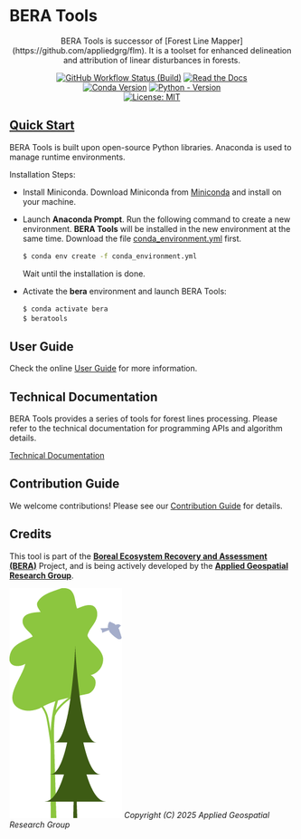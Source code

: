 # BERA Tools
<div align="center">
BERA Tools is successor of [Forest Line Mapper](https://github.com/appliedgrg/flm). It is a toolset for enhanced delineation and attribution of linear disturbances in forests.

[![GitHub Workflow Status (Build)](https://img.shields.io/github/actions/workflow/status/appliedgrg/bera-tools/python-tests.yml?branch=develop&style=for-the-badge)](https://github.com/appliedgrg/bera-tools/actions/workflows/python-tests.yml)
[![Read the Docs](https://img.shields.io/readthedocs/bera-tools?style=for-the-badge&logo=readthedocs&logoColor=white)](https://bera-tools.readthedocs.io/en/latest/)
<br>
[![Conda Version](https://img.shields.io/conda/v/AppliedGRG/beratools?style=for-the-badge&logo=anaconda&color=green)](https://anaconda.org/AppliedGRG/beratools)
[![Python - Version](https://img.shields.io/badge/PYTHON-3.9+-blue?style=for-the-badge&logo=python&logoColor=white)](https://www.python.org/downloads/release/python-390/)
<br>
[![License: MIT](https://img.shields.io/github/license/appliedgrg/bera-tools?style=for-the-badge&color=blue)](https://github.com/appliedgrg/bera-tools/blob/main/LICENSE)

</div>
<!--![Banner](docs/files/images/BERALogo.png)-->

## [Quick Start](https://beratools.readthedocs.io/en/latest/installation.html)

BERA Tools is built upon open-source Python libraries. Anaconda is used to manage runtime environments.

Installation Steps:

- Install Miniconda. Download Miniconda from [Miniconda](https://docs.anaconda.com/miniconda/) and install on your machine.
- Launch **Anaconda Prompt**. Run the following command to create a new environment. **BERA Tools** will be installed in the new environment at the same time. Download the file [conda_environment.yml](https://github.com/RichardQZeng/BTools/blob/main/conda_environment.yml) first.

   ```bash
   $ conda env create -f conda_environment.yml
   ```

   Wait until the installation is done.
- Activate the **bera** environment and launch BERA Tools:

  ```bash
  $ conda activate bera
  $ beratools
  ```


## User Guide

Check the online [User Guide](https://beratools.readthedocs.io/en/latest/) for more information.

## Technical Documentation

BERA Tools provides a series of tools for forest lines processing. Please refer to the technical documentation for programming APIs and algorithm details.

[Technical Documentation](https://beratools.readthedocs.io/en/latest/)

## Contribution Guide

We welcome contributions! Please see our [Contribution Guide](contribution_guide.md) for details.

## Credits

This tool is part of the [**Boreal Ecosystem Recovery and Assessment (BERA)**](http://www.beraproject.org/) Project, and is being actively developed by the [**Applied Geospatial Research Group**](https://www.appliedgrg.ca/).

![Logos](docs/files/images/BERALogo.png)
*Copyright (C) 2025  Applied Geospatial Research Group*
